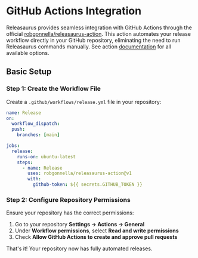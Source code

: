 # GitHub Actions Integration

Releasaurus provides seamless integration with GitHub Actions through the
official [robgonnella/releasaurus-action]. This action automates your release
workflow directly in your GitHub repository, eliminating the need to run
Releasaurus commands manually. See action
[documentation][robgonnella/releasaurus-action] for all available options.

## Basic Setup

### Step 1: Create the Workflow File

Create a `.github/workflows/release.yml` file in your repository:

```yaml
name: Release
on:
  workflow_dispatch:
  push:
    branches: [main]

jobs:
  release:
    runs-on: ubuntu-latest
    steps:
      - name: Release
        uses: robgonnella/releasaurus-action@v1
        with:
          github-token: ${{ secrets.GITHUB_TOKEN }}
```

### Step 2: Configure Repository Permissions

Ensure your repository has the correct permissions:

1. Go to your repository **Settings → Actions → General**
2. Under **Workflow permissions**, select **Read and write permissions**
3. Check **Allow GitHub Actions to create and approve pull requests**

That's it! Your repository now has fully automated releases.

[robgonnella/releasaurus-action]: https://github.com/robgonnella/releasaurus-action
